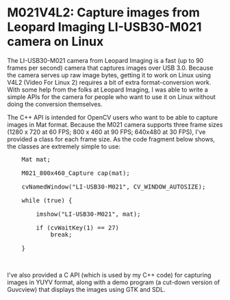# M021V4L2: Capture images from Leopard Imaging LI-USB30-M021 camera on Linux

The LI-USB30-M021 camera from Leopard Imaging is a fast (up to 90 frames per second) camera that captures
images over USB 3.0.  Because the camera serves up raw image bytes, getting it to work on Linux using V4L2 
(Video For Linux 2) requires a bit of extra format-conversion work.  With some help from the folks at Leopard Imaging, 
I was able to write a simple APIs for the camera for people who want to use it on Linux without doing the conversion
themselves.

The C++ API is intended for OpenCV users who want to be able to capture images in Mat format.  Because the M021
camera supports three frame sizes (1280 x 720 at 60 FPS; 800 x 460 at 90 FPS; 640x480 at 30 FPS), I've provided
a class for each frame size.  As the code fragment below shows,  the classes are extremely simple to use:

<pre>
    Mat mat;

    M021_800x460_Capture cap(mat);

    cvNamedWindow("LI-USB30-M021", CV_WINDOW_AUTOSIZE);

    while (true) {

        imshow("LI-USB30-M021", mat);

        if (cvWaitKey(1) == 27) 
            break;

    }

 </pre>

I've also provided a C API (which is used by my C++ code) for capturing images in YUYV format, along with a demo 
program (a cut-down version of Guvcview) that displays the images using GTK and SDL.  
